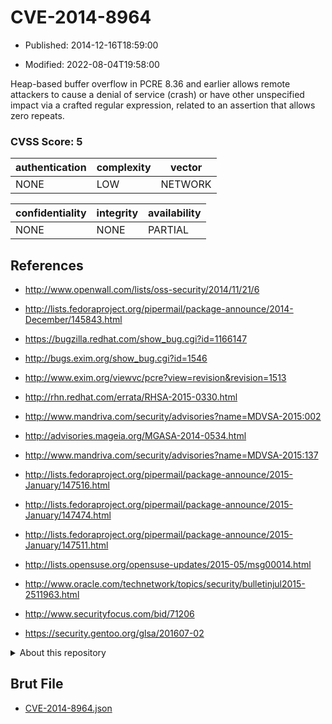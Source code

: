 # CVE-2014-8964

- Published: 2014-12-16T18:59:00

- Modified: 2022-08-04T19:58:00

Heap-based buffer overflow in PCRE 8.36 and earlier allows remote attackers to cause a denial of service (crash) or have other unspecified impact via a crafted regular expression, related to an assertion that allows zero repeats.

### CVSS Score: **5**

| authentication | complexity | vector |
| --- | --- | --- |
| NONE | LOW | NETWORK |

| confidentiality | integrity | availability |
| --- | --- | --- |
| NONE | NONE | PARTIAL |

## References

* http://www.openwall.com/lists/oss-security/2014/11/21/6

* http://lists.fedoraproject.org/pipermail/package-announce/2014-December/145843.html

* https://bugzilla.redhat.com/show_bug.cgi?id=1166147

* http://bugs.exim.org/show_bug.cgi?id=1546

* http://www.exim.org/viewvc/pcre?view=revision&revision=1513

* http://rhn.redhat.com/errata/RHSA-2015-0330.html

* http://www.mandriva.com/security/advisories?name=MDVSA-2015:002

* http://advisories.mageia.org/MGASA-2014-0534.html

* http://www.mandriva.com/security/advisories?name=MDVSA-2015:137

* http://lists.fedoraproject.org/pipermail/package-announce/2015-January/147516.html

* http://lists.fedoraproject.org/pipermail/package-announce/2015-January/147474.html

* http://lists.fedoraproject.org/pipermail/package-announce/2015-January/147511.html

* http://lists.opensuse.org/opensuse-updates/2015-05/msg00014.html

* http://www.oracle.com/technetwork/topics/security/bulletinjul2015-2511963.html

* http://www.securityfocus.com/bid/71206

* https://security.gentoo.org/glsa/201607-02

<details>
<summary>About this repository</summary> 

  This repository is part of the project [Live Hack CVE](https://github.com/Live-Hack-CVE). Main website can be found [www.live-hack.org](https://www.live-hack.org) 
  
  Made by [Sn0wAlice](https://github.com/Sn0wAlice) for the people that care about security and need to have a feed of the latest CVEs. Hope you enjoy it, don't forget to star the repo and follow me on [Twitter](https://twitter.com/Sn0wAlice) and [Github](https://github.com/Sn0wAlice). And that is my [personnal website](https://www.alice-snow.me/)

  - [Home Page](https://github.com/Live-Hack-CVE)
  - [Framework](https://github.com/Live-Hack-CVE/cve-framework)
  - [CVE database](https://github.com/Live-Hack-CVE/full_database)
  - [Changelog](https://github.com/Live-Hack-CVE/Changelog)
</details>

## Brut File

* [CVE-2014-8964.json](https://raw.githubusercontent.com/Live-Hack-CVE/full_database/main/cves/2014/CVE-2014-8964.json)

